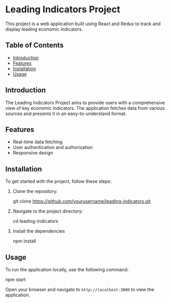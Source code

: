 # Leading Indicators Project

This project is a web application built using React and Redux to track and display leading economic indicators.

## Table of Contents
- [Introduction](#introduction)
- [Features](#features)
- [Installation](#installation)
- [Usage](#usage)


## Introduction
The Leading Indicators Project aims to provide users with a comprehensive view of key economic indicators. The application fetches data from various sources and presents it in an easy-to-understand format.

## Features
- Real-time data fetching
- User authentication and authorization
- Responsive design

## Installation
To get started with the project, follow these steps:

1. Clone the repository:
    
    git clone https://github.com/yourusername/leading-indicators.git

2. Navigate to the project directory:

    cd leading-indicators

3. Install the dependencies

    npm install

## Usage
To run the application locally, use the following command:

npm start

Open your browser and navigate to `http://localhost:3000` to view the application.

